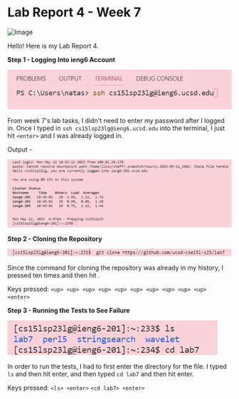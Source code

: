 # Lab Report 4 - Week 7

![Image]()

Hello! Here is my Lab Report 4.



**Step 1 - Logging Into ieng6 Account**

![Image](login.png)

From week 7's lab tasks, I didn't need to enter my password after I logged in. Once I typed in `ssh cs15lsp23lg@ieng6.ucsd.edu` into the terminal, I just hit `<enter>` and I was already logged in.

Output - 

![Image](loginoutput.png)
  
**Step 2 - Cloning the Repository**
  
![Image](cloning.png)
  
Since the command for cloning the repository was already in my history, I pressed <up> ten times and then hit <enter>.
  
Keys pressed: `<up> <up> <up> <up> <up> <up> <up> <up> <up> <up> <enter>`

**Step 3 - Running the Tests to See Failure**
 
 ![Image](cdls.png)
  
  In order to run the tests, I had to first enter the directory for the file. I typed  `ls` and then hit enter, and then typed `cd lab7` and then hit enter.
  
 Keys pressed:
  `<ls> <enter>`
  `<cd lab7> <enter>`



